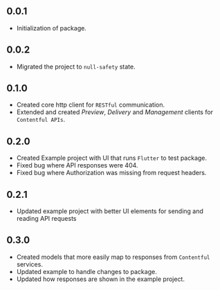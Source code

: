 ## 0.0.1

* Initialization of package.

## 0.0.2

* Migrated the project to `null-safety` state.

## 0.1.0

* Created core http client for `RESTful` communication.
* Extended and created *Preview*, *Delivery* and *Management* clients for `Contentful APIs`.

## 0.2.0

* Created Example project with UI that runs `Flutter` to test package.
* Fixed bug where API responses were 404.
* Fixed bug where Authorization was missing from request headers.

## 0.2.1

* Updated example project with better UI elements for sending and reading API requests

## 0.3.0

* Created models that more easily map to responses from `Contentful` services.
* Updated example to handle changes to package.
* Updated how responses are shown in the example project.
